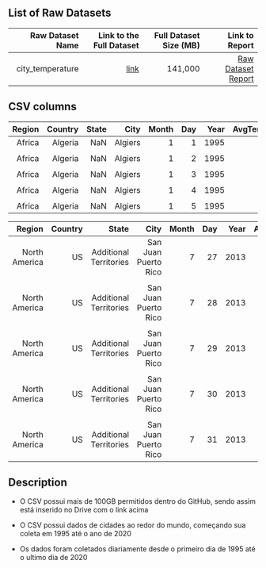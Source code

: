 ## List of Raw Datasets


| Raw Dataset Name | Link to the Full Dataset   | Full Dataset Size (MB)  | Link to Report |
| ---:| ---: | ---: | ---: |
| city_temperature| [link](https://drive.google.com/drive/folders/1Am0Qv2j1MrKyjwroYFFOR5yQ2zl6607x?usp=sharing) | 141,000 | [Raw Dataset Report](https://drive.google.com/drive/folders/1Am0Qv2j1MrKyjwroYFFOR5yQ2zl6607x?usp=sharing)|

## CSV columns

| Region | Country | State | City | Month | Day | Year | AvgTemperature |
| ---:| ---: | ---: | ---: | ---:| ---: | ---: | ---: |
| Africa | Algeria | NaN | Algiers | 1 | 1 | 1995 | 64.2 |
| | | | | | | |  |
| Africa | Algeria | NaN | Algiers | 1 | 2 | 1995 | 49.4 |
| | | | | | | |  |
| Africa | Algeria | NaN | Algiers | 1 | 3 | 1995 | 48.8 |
| | | | | | | |  |
| Africa | Algeria | NaN | Algiers | 1 | 4 | 1995 | 46.4 |
| | | | | | | |  |
| Africa | Algeria | NaN | Algiers | 1 | 5 | 1995 | 47.9 |

| Region | Country | State | City | Month | Day | Year | AvgTemperature |
| ---:| ---: | ---: | ---: | ---:| ---: | ---: | ---: |
| North America	 | US | Additional Territories | San Juan Puerto Rico | 7 | 27 | 2013 | 82.4 |
| | | | | | | |  |
| North America	 | US | Additional Territories | San Juan Puerto Rico | 7 | 28 | 2013 | 81.6 |
| | | | | | | |  |
| North America	 | US | Additional Territories | San Juan Puerto Rico | 7 | 29 | 2013 | 84.2 |
| | | | | | | |  |
| North America	 | US | Additional Territories | San Juan Puerto Rico | 7 | 30 | 2013 | 83.8 |
| | | | | | | |  |
| North America	 | US | Additional Territories | San Juan Puerto Rico | 7 | 31 | 2013 | 83.6 |


## Description 
- O CSV possui mais de 100GB permitidos dentro do GitHub, sendo assim está inserido no Drive com o link acima

- O CSV possui dados de cidades ao redor do mundo, começando sua coleta em 1995 até o ano de 2020

- Os dados foram coletados diariamente desde o primeiro dia de 1995 até o ultimo dia de 2020
